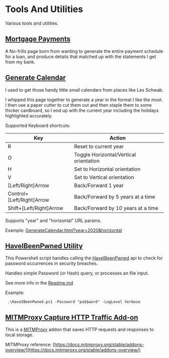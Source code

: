 # Tools And Utilities
Various tools and utilities.

## [Mortgage Payments](https://mrjimmo.com/ToolsAndUtilities/MortgagePayments/MortgagePayments.html)
A No-frills page born from wanting to generate the entire payment schedule for a loan, and produce details that matched up with the statements I get from my bank.

## [Generate Calendar](https://mrjimmo.com/ToolsAndUtilities/GenerateCalendar/GenerateCalendar.html)
I used to get those handy little small calendars from places like Les Schwab.

I whipped this page together to generate a year in the format I like the most.  I then use a paper cutter to cut them out and then staple them to some thicker cardboard, so I end up with the current year including the holidays highlighted accurately.

Supported Keyboard shortcuts:

|Key|Action|
|-|-|
|R|Reset to current year|
|O|Toggle Horizontal/Vertical orientation|
|H|Set to Horizontal orientation|
|V|Set to Vertical orientation|
|[Left/Right]Arrow|Back/Forward 1 year|
|Control+[Left/Right]Arrow|Back/Forward by 5 years at a time|
|Shift+[Left/Right]Arrow|Back/Forward by 10 years at a time|

Supports "year" and "horizontal" URL params.

Example: [GenerateCalendar.html?year=2020&horizontal](https://mrjimmo.com/ToolsAndUtilities/GenerateCalendar/GenerateCalendar.html?year=2020&horizontal)


## [HaveIBeenPwned Utility](https://github.com/MrJimmo/ToolsAndUtilities/tree/main/HaveIBeenPwned)
This Powershell script handles calling the [HaveIBeenPwned](https://haveibeenpwned.com/) api to check for password occurrences in security breaches.

Handles simple Password (or Hash) query, or processes an file input.

See more info in the [Readme.md](https://github.com/MrJimmo/ToolsAndUtilities/tree/main/HaveIBeenPwned/Readme.md)

Example:

` .\HaveIBeenPwned.ps1 -Password "pa$$word" -LogLevel Verbose`

## [MITMProxy Capture HTTP Traffic Add-on](https://github.com/MrJimmo/ToolsAndUtilities/tree/main/ToolsAndUtilities/WebTraffic/MITMProxyCaptureTraffic)

This is a [MITMProxy](https://mitmproxy.org/) addon that saves HTTP requests and responses to local storage.

MITMProxy reference: [https://docs.mitmproxy.org/stable/addons-overview/](https://docs.mitmproxy.org/stable/addons-overview/)




